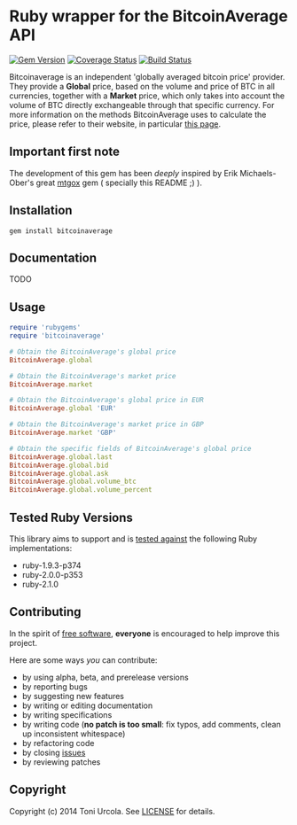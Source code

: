 # Ruby wrapper for the BitcoinAverage API

[![Gem Version](https://badge.fury.io/rb/bitcoinaverage.png)](http://badge.fury.io/rb/bitcoinaverage)
[![Coverage Status](https://coveralls.io/repos/git-toni/bitcoinaverage/badge.png)](https://coveralls.io/r/git-toni/bitcoinaverage)
[![Build Status](https://travis-ci.org/git-toni/bitcoinaverage.png?branch=master)](https://travis-ci.org/git-toni/bitcoinaverage)


Bitcoinaverage is an independent 'globally averaged bitcoin price' provider. They provide a **Global** price,
based on the volume and price of BTC in all currencies, together with a **Market** price, which only takes into account
the volume of BTC directly exchangeable through that specific currency.
For more information on the methods BitcoinAverage uses to calculate the price, please refer to their website, in
particular [this page](https://bitcoinaverage.com/explain.htm).

## Important first note
The development of this gem has been *deeply* inspired by Erik Michaels-Ober's great [mtgox](https://github.com/sferik/mtgox) gem ( specially this README ;) ).

## Installation
    gem install bitcoinaverage


## Documentation
TODO

## Usage 
```ruby
require 'rubygems'
require 'bitcoinaverage'

# Obtain the BitcoinAverage's global price
BitcoinAverage.global

# Obtain the BitcoinAverage's market price
BitcoinAverage.market

# Obtain the BitcoinAverage's global price in EUR
BitcoinAverage.global 'EUR'

# Obtain the BitcoinAverage's market price in GBP
BitcoinAverage.market 'GBP'

# Obtain the specific fields of BitcoinAverage's global price
BitcoinAverage.global.last
BitcoinAverage.global.bid
BitcoinAverage.global.ask
BitcoinAverage.global.volume_btc
BitcoinAverage.global.volume_percent
```

## Tested Ruby Versions
This library aims to support and is [tested against](https://travis-ci.org/git-toni/bitcoinaverage) the following Ruby
implementations:

* ruby-1.9.3-p374
* ruby-2.0.0-p353
* ruby-2.1.0

## Contributing
In the spirit of [free software](http://www.fsf.org/licensing/essays/free-sw.html), **everyone** is encouraged to help improve this project.

Here are some ways *you* can contribute:

* by using alpha, beta, and prerelease versions
* by reporting bugs
* by suggesting new features
* by writing or editing documentation
* by writing specifications
* by writing code (**no patch is too small**: fix typos, add comments, clean up inconsistent whitespace)
* by refactoring code
* by closing [issues](http://github.com/Instagram/instagram-ruby-gem/issues)
* by reviewing patches

## Copyright
Copyright (c) 2014 Toni Urcola. See [LICENSE](https://github.com/git-toni/bitcoinaverage/LICENSE) for details.
